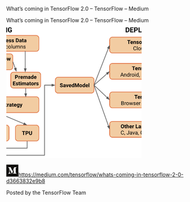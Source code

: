 What’s coming in TensorFlow 2.0 – TensorFlow – Medium

What’s coming in TensorFlow 2.0 – TensorFlow – Medium
![](../_resources/5d011b8c9dd299ba24f8545f8a8bd343.png)

![](../_resources/dd8eb1a59fb41527560e73ccde148120.png)https://medium.com/tensorflow/whats-coming-in-tensorflow-2-0-d3663832e9b8

Posted by the TensorFlow Team